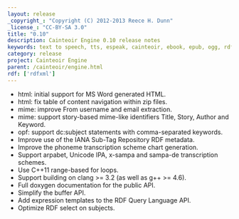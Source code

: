 ```yaml
---
layout: release
_copyright_: "Copyright (C) 2012-2013 Reece H. Dunn"
_license_: "CC-BY-SA 3.0"
title: "0.10"
description: Cainteoir Engine 0.10 release notes
keywords: text to speech, tts, espeak, cainteoir, ebook, epub, ogg, rdf, metadata
category: release
project: Cainteoir Engine
parent: /cainteoir/engine.html
rdf: ['rdfxml']
---
```


*  html: initial support for MS Word generated HTML.
*  html: fix table of content navigation within zip files.
*  mime: improve From username and email extraction.
*  mime: support story-based mime-like identifiers Title, Story, Author and Keyword.
*  opf: support dc:subject statements with comma-separated keywords.
*  Improve use of the IANA Sub-Tag Repository RDF metadata.
*  Improve the phoneme transcription scheme chart generation.
*  Support arpabet, Unicode IPA, x-sampa and sampa-de transcription schemes.
*  Use C++11 range-based for loops.
*  Support building on clang >= 3.2 (as well as g++ >= 4.6).
*  Full doxygen documentation for the public API.
*  Simplify the buffer API.
*  Add expression templates to the RDF Query Language API.
*  Optimize RDF select on subjects.

